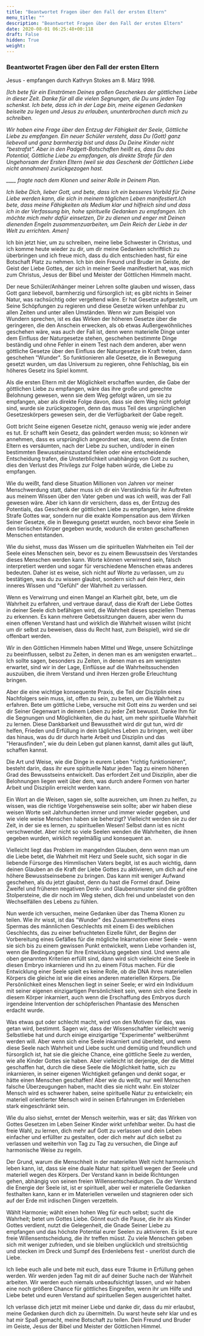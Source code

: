 ```yaml
---
title: "Beantwortet Fragen über den Fall der ersten Eltern"
menu_title: ""
description: "Beantwortet Fragen über den Fall der ersten Eltern"
date: 2020-08-01 06:25:48+00:118
draft: False
hidden: True
weight:
---
```

### Beantwortet Fragen über den Fall der ersten Eltern

Jesus - empfangen durch Kathryn Stokes am 8. März 1998.

*[Ich bete für ein Einströmen Deines großen Geschenkes der göttlichen Liebe in dieser Zeit. Danke für all die vielen Segnungen, die Du uns jeden Tag schenkst. Ich bete, dass ich in der Lage bin, meine eigenen Gedanken beiseite zu legen und Jesus zu erlauben, ununterbrochen durch mich zu schreiben.*

*Wir haben eine Frage über den Entzug der Fähigkeit der Seele, Göttliche Liebe zu empfangen. Ein neuer Schüler versteht, dass Du (Gott) ganz liebevoll und ganz barmherzig bist und dass Du Deine Kinder nicht "bestrafst". Aber in den Padgett-Botschaften heißt es, dass Du das Potential, Göttliche Liebe zu empfangen, als direkte Strafe für den Ungehorsam der Ersten Eltern (weil sie das Geschenk der Göttlichen Liebe nicht annahmen) zurückgezogen hast.*

*____ fragte nach dem Klonen und seiner Rolle in Deinem Plan.*

*Ich liebe Dich, lieber Gott, und bete, dass ich ein besseres Vorbild für Deine Liebe werden kann, die sich in meinem täglichen Leben manifestiert.Ich bete, dass meine Fähigkeiten als Medium klar und hilfreich sind und dass ich in der Verfassung bin, hohe spirituelle Gedanken zu empfangen. Ich möchte mich mehr dafür einsetzen, Dir zu dienen und enger mit Deinen dienenden Engeln zusammenzuarbeiten, um Dein Reich der Liebe in der Welt zu errichten. Amen]*

Ich bin jetzt hier, um zu schreiben, meine liebe Schwester in Christus, und ich komme heute wieder zu dir, um dir meine Gedanken schriftlich zu überbringen und ich freue mich, dass du dich entschieden hast, für eine Botschaft Platz zu nehmen. Ich bin dein Freund und Bruder im Geiste, der Geist der Liebe Gottes, der sich in meiner Seele manifestiert hat, was mich zum Christus, Jesus der Bibel und Meister der Göttlichen Himmeln macht.

Der neue Schüler/Anhänger meiner Lehren sollte glauben und wissen, dass Gott ganz liebevoll, barmherzig und fürsorglich ist; es gibt nichts in Seiner Natur, was rachsüchtig oder vergeltend wäre. Er hat Gesetze aufgestellt, um Seine Schöpfungen zu regieren und diese Gesetze wirken unfehlbar zu allen Zeiten und unter allen Umständen. Wenn wir zum Beispiel von Wundern sprechen, ist es das Wirken der höheren Gesetze über die geringeren, die den Anschein erwecken, als ob etwas Außergewöhnliches geschehen wäre, was auch der Fall ist, denn wenn materielle Dinge unter dem Einfluss der Naturgesetze stehen, geschehen bestimmte Dinge beständig und ohne Fehler in einem Test nach dem anderen, aber wenn göttliche Gesetze über den Einfluss der Naturgesetze in Kraft treten, dann geschehen "Wunder". So funktionieren alle Gesetze, die in Bewegung gesetzt wurden, um das Universum zu regieren, ohne Fehlschlag, bis ein höheres Gesetz ins Spiel kommt.

Als die ersten Eltern mit der Möglichkeit erschaffen wurden, die Gabe der göttlichen Liebe zu empfangen, wäre das ihre große und gerechte Belohnung gewesen, wenn sie dem Weg gefolgt wären, um sie zu empfangen, aber als direkte Folge davon, dass sie dem Weg nicht gefolgt sind, wurde sie zurückgezogen, denn das muss Teil des ursprünglichen Gesetzeskörpers gewesen sein, der die Verfügbarkeit der Gabe regelt.

Gott bricht Seine eigenen Gesetze nicht, genauso wenig wie jeder andere es tut. Er schafft kein Gesetz, das geändert werden muss; so können wir annehmen, dass es ursprünglich angeordnet war, dass, wenn die Ersten Eltern es versäumten, nach der Liebe zu suchen, und/oder in einen bestimmten Bewusstseinszustand fielen oder eine entscheidende Entscheidung trafen, die Unsterblichkeit unabhängig von Gott zu suchen, dies den Verlust des Privilegs zur Folge haben würde, die Liebe zu empfangen.

Wie du weißt, fand diese Situation Millionen von Jahren vor meiner Menschwerdung statt, daher muss ich dir ein Verständnis für ihr Auftreten aus meinem Wissen über den Vater geben und was ich weiß, was der Fall gewesen wäre. Aber ich kann dir versichern, dass es, der Entzug des Potentials, das Geschenk der göttlichen Liebe zu empfangen, keine direkte Strafe Gottes war, sondern nur die exakte Kompensation aus dem Wirken Seiner Gesetze, die in Bewegung gesetzt wurden, noch bevor eine Seele in den tierischen Körper gegeben wurde, wodurch die ersten geschaffenen Menschen entstanden.

Wie du siehst, muss das Wissen um die spirituellen Wahrheiten ein Teil der Seele eines Menschen sein, bevor es zu einem Bewusstsein des Verstandes dieses Menschen werden kann. Worte können verwirrend sein, falsch interpretiert werden und sogar für verschiedene Menschen etwas anderes bedeuten. Daher ist es weise, sich nicht auf Worte zu verlassen, um zu bestätigen, was du zu wissen glaubst, sondern sich auf dein Herz, dein inneres Wissen und "Gefühl" der Wahrheit zu verlassen.

Wenn es Verwirrung und einen Mangel an Klarheit gibt, bete, um die Wahrheit zu erfahren, und vertraue darauf, dass die Kraft der Liebe Gottes in deiner Seele dich befähigen wird, die Wahrheit dieses speziellen Themas zu erkennen. Es kann mehrere Gebetssitzungen dauern, aber wenn du einen offenen Verstand hast und wirklich die Wahrheit wissen willst (nicht um dir selbst zu beweisen, dass du Recht hast, zum Beispiel), wird sie dir offenbart werden.

Wir in den Göttlichen Himmeln haben Mittel und Wege, unsere Schützlinge zu beeinflussen, selbst zu Zeiten, in denen man es am wenigsten erwartet... Ich sollte sagen, besonders zu Zeiten, in denen man es am wenigsten erwartet, sind wir in der Lage, Einflüsse auf die Wahrheitssuchenden auszuüben, die ihrem Verstand und ihren Herzen große Erleuchtung bringen.

Aber die eine wichtige konsequente Praxis, die Teil der Disziplin eines Nachfolgers sein muss, ist, offen zu sein, zu beten, um die Wahrheit zu erfahren. Bete um göttliche Liebe, versuche mit Gott eins zu werden und sei dir Seiner Gegenwart in deinem Leben zu jeder Zeit bewusst. Danke Ihm für die Segnungen und Möglichkeiten, die du hast, um mehr spirituelle Wahrheit zu lernen. Diese Dankbarkeit und Bewusstheit wird dir gut tun, wird dir helfen, Frieden und Erfüllung in dein tägliches Leben zu bringen, weit über das hinaus, was du dir durch harte Arbeit und Disziplin und das "Herausfinden", wie du dein Leben gut planen kannst, damit alles gut läuft, schaffen kannst.

Die Art und Weise, wie die Dinge in eurem Leben "richtig funktionieren", besteht darin, dass ihr eure spirituelle Natur jeden Tag zu einem höheren Grad des Bewusstseins entwickelt. Das erfordert Zeit und Disziplin, aber die Belohnungen liegen weit über dem, was durch andere Formen von harter Arbeit und Disziplin erreicht werden kann.

Ein Wort an die Weisen, sagen sie, sollte ausreichen, um ihnen zu helfen, zu wissen, was die richtige Vorgehensweise sein sollte; aber wir haben diese weisen Worte seit Jahrhunderten immer und immer wieder gegeben, und wie viele weise Menschen haben sie beherzigt? Vielleicht werden sie zu der Zeit, in der sie es lernen, zu spirituellen Wesen! Selbst dann ist es nicht verschwendet. Aber nicht so viele Seelen wenden die Wahrheiten, die ihnen gegeben wurden, wirklich regelmäßig und konsequent an.

Vielleicht liegt das Problem im mangelnden Glauben, denn wenn man um die Liebe betet, die Wahrheit mit Herz und Seele sucht, sich sogar in die liebende Fürsorge des Himmlischen Vaters begibt, ist es auch wichtig, dann deinen Glauben an die Kraft der Liebe Gottes zu aktivieren, um dich auf eine höhere Bewusstseinsebene zu bringen. Das kann mit weniger Aufwand geschehen, als du jetzt glaubst, denn du hast die Formel drauf. Deine Zweifel und früheren negativen Denk- und Glaubensmuster sind die größten Stolpersteine, die dir noch im Weg stehen, dich frei und unbelastet von den Wechselfällen des Lebens zu fühlen.

Nun werde ich versuchen, meine Gedanken über das Thema Klonen zu teilen. Wie ihr wisst, ist das "Wunder" des Zusammentreffens eines Spermas des männlichen Geschlechts mit einem Ei des weiblichen Geschlechts, das zu einer befruchteten Eizelle führt, der Beginn der Vorbereitung eines Gefäßes für die mögliche Inkarnation einer Seele - wenn sie sich bis zu einem gewissen Punkt entwickelt, wenn Liebe vorhanden ist, wenn die Bedingungen für ihre Entwicklung gegeben sind. Und wenn alle oben genannten Kriterien erfüllt sind, dann wird sich vielleicht eine Seele in diesen Embryo inkarnieren und ihn zu einem Fötus machen. Für die Entwicklung einer Seele spielt es keine Rolle, ob die DNA ihres materiellen Körpers die gleiche ist wie die eines anderen materiellen Körpers. Die Persönlichkeit eines Menschen liegt in seiner Seele; er wird ein Individuum mit seiner eigenen einzigartigen Persönlichkeit sein, wenn sich eine Seele in diesem Körper inkarniert, auch wenn die Erschaffung des Embryos durch irgendeine Intervention der schöpferischen Phantasie des Menschen erdacht wurde.

Was etwas gut oder schlecht macht, wird von den Motiven für das, was getan wird, bestimmt. Sagen wir, dass der Wissenschaftler vielleicht wenig Selbstliebe hat und durch einige einzigartige "Experimente" weltberühmt werden will. Aber wenn sich eine Seele inkarniert und überlebt, und wenn diese Seele nach Wahrheit und Liebe sucht und demütig und freundlich und fürsorglich ist, hat sie die gleiche Chance, eine göttliche Seele zu werden, wie alle Kinder Gottes sie haben. Aber vielleicht ist derjenige, der die Mittel geschaffen hat, durch die diese Seele die Möglichkeit hatte, sich zu inkarnieren, in seiner eigenen Wichtigkeit gefangen und denkt sogar, er hätte einen Menschen geschaffen! Aber wie du weißt, nur weil Menschen falsche Überzeugungen haben, macht dies sie nicht wahr. Ein stolzer Mensch wird es schwerer haben, seine spirituelle Natur zu entwickeln; ein materiell orientierter Mensch wird in seinen Erfahrungen im Erdenleben stark eingeschränkt sein.

Wie du also siehst, erntet der Mensch weiterhin, was er sät; das Wirken von Gottes Gesetzen im Leben Seiner Kinder wirkt unfehlbar weiter. Du hast die freie Wahl, zu lernen, dich mehr auf Gott zu verlassen und dein Leben einfacher und erfüllter zu gestalten, oder dich mehr auf dich selbst zu verlassen und weiterhin von Tag zu Tag zu versuchen, die Dinge auf harmonische Weise zu regeln.

Der Grund, warum die Menschheit in der materiellen Welt nicht harmonisch leben kann, ist, dass sie eine duale Natur hat: spirituell wegen der Seele und materiell wegen des Körpers. Der Verstand kann in beide Richtungen gehen, abhängig von seinen freien Willensentscheidungen. Da der Verstand die Energie der Seele ist, ist er spirituell, aber weil er materielle Gedanken festhalten kann, kann er im Materiellen verweilen und stagnieren oder sich auf der Erde mit irdischen Dingen verzetteln.

Wählt Harmonie; wählt einen hohen Weg für euch selbst; sucht die Wahrheit; betet um Gottes Liebe. Gönnt euch die Pause, die ihr als Kinder Gottes verdient, nutzt die Gelegenheit, die Gnade Seiner Liebe zu empfangen und das höchste Potential eurer Seelen zu aktivieren. Es ist eure freie Willensentscheidung, die ihr treffen müsst. Zu viele Menschen geben sich mit weniger zufrieden, und sie bleiben unglücklich und streitsüchtig und stecken im Dreck und Sumpf des Erdenlebens fest - unerlöst durch die Liebe.

Ich liebe euch alle und bete mit euch, dass eure Träume in Erfüllung gehen werden. Wir werden jeden Tag mit dir auf deiner Suche nach der Wahrheit arbeiten. Wir werden euch niemals unbeaufsichtigt lassen, und wir haben eine noch größere Chance für göttliches Eingreifen, wenn ihr um Hilfe und Liebe betet und euren Verstand auf spirituellen Segen ausgerichtet haltet.

Ich verlasse dich jetzt mit meiner Liebe und danke dir, dass du mir erlaubst, meine Gedanken durch dich zu übermitteln. Du warst heute sehr klar und es hat mir Spaß gemacht, meine Botschaft zu teilen. Dein Freund und Bruder im Geiste, Jesus der Bibel und Meister der Göttlichen Himmel.
